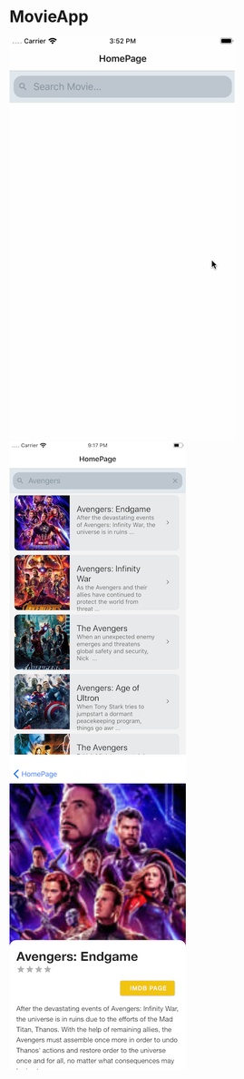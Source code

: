# MovieApp
![Demo](app/assets/demo.gif)
![HomePage](app/assets/homepage.png)
![MoviePage](app/assets/moviescene.png)

